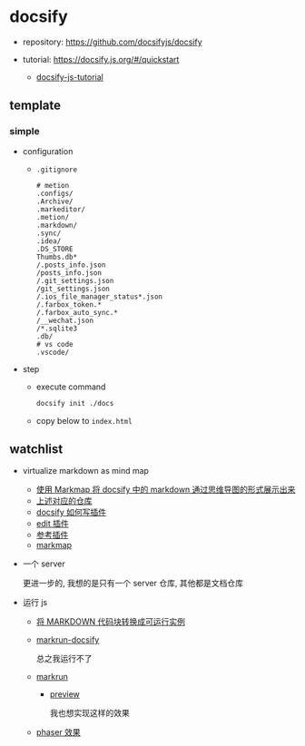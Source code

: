 # docsify

- repository: https://github.com/docsifyjs/docsify
- tutorial: https://docsify.js.org/#/quickstart

  - [docsify-js-tutorial](https://github.com/MichaelCurrin/docsify-js-tutorial)

## template

### simple

- configuration

  - `.gitignore`

    ```gitignore
    # metion
    .configs/
    .Archive/
    .markeditor/
    .metion/
    .markdown/
    .sync/
    .idea/
    .DS_STORE
    Thumbs.db*
    /.posts_info.json
    /posts_info.json
    /.git_settings.json
    /git_settings.json
    /.ios_file_manager_status*.json
    /.farbox_token.*
    /.farbox_auto_sync.*
    /__wechat.json
    /*.sqlite3
    .db/
    # vs code
    .vscode/
    ```

- step

  - execute command

    ```bash
    docsify init ./docs
    ```

  - copy below to `index.html`

[](template.html ":include :type=code html")

## watchlist

- virtualize markdown as mind map

  - [使用 Markmap 将 docsify 中的 markdown 通过思维导图的形式展示出来](https://zhuanlan.zhihu.com/p/352795634)
  - [上述对应的仓库](https://gitee.com/xsro/college-notes/)
  - [docsify 如何写插件](https://docsify.js.org/#/plugins)
  - [edit 插件](https://github.com/njleonzhang/docsify-edit-on-github)
  - [参考插件](https://github.com/njleonzhang/docsify-edit-on-github/blob/master/index.js)
  - [markmap](https://github.com/gera2ld/markmap/tree/master/packages/markmap-autoloader#markmap-autoloader)

- 一个 server

  更进一步的, 我想的是只有一个 server 仓库, 其他都是文档仓库

- 运行 js

  - [将 MARKDOWN 代码块转换成可运行实例](https://smohan.net/blog/xbbqk9)
  - [markrun-docsify](https://github.com/markrun/markrun-docsify)

    总之我运行不了

  - [markrun](https://github.com/markrun/markrun)

    - [preview](https://markrun.github.io/markrun/)

      我也想实现这样的效果

  - [phaser 效果](https://phaser.io/examples/v3/view/actions/grid-align)

